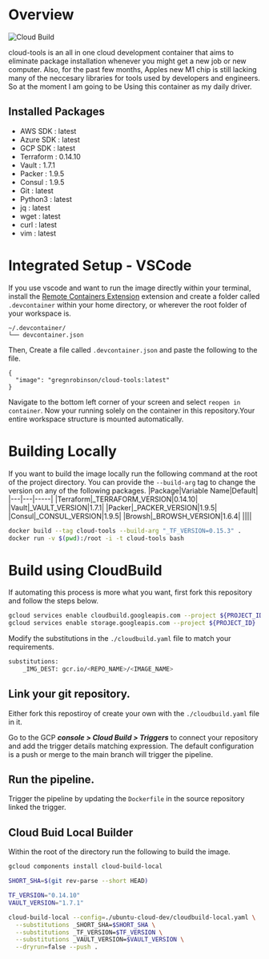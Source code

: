 # Overview
![Cloud Build](https://storage.googleapis.com/phronesis-310405-badges/builds/cloud-tools/branches/main.svg)

cloud-tools is an all in one cloud development container that aims to eliminate package installation whenever you might get a new job or new computer. Also, for the past few months, Apples new M1 chip is still lacking many of the neccesary libraries for tools used by developers and engineers. So at the moment I am going to be Using this container as my daily driver. 

## Installed Packages

- AWS SDK : latest
- Azure SDK : latest
- GCP SDK : latest
- Terraform : 0.14.10
- Vault : 1.7.1
- Packer : 1.9.5
- Consul : 1.9.5
- Git : latest
- Python3 : latest
- jq : latest
- wget : latest
- curl : latest
- vim : latest

# Integrated Setup - VSCode
If you use vscode and want to run the image directly within your terminal, install the [Remote Containers Extension](https://marketplace.visualstudio.com/items?itemName=ms-vscode-remote.remote-containers) extension and create a folder called `.devcontainer` within your home directory, or wherever the root folder of your workspace is.
```
~/.devcontainer/
└── devcontainer.json
```
Then, Create a file called `.devcontainer.json` and paste the following to the file.
```
{
  "image": "gregnrobinson/cloud-tools:latest"
}
```
Navigate to the bottom left corner of your screen and select `reopen in container`. Now your running solely on the container in this repository.Your entire workspace structure is mounted automatically.
# Building Locally

If you want to build the image locally run the following command at the root of the project directory. You can provide the `--build-arg` tag to change the version on any of the following packages.
|Package|Variable Name|Default|
|---|---|-----|
|Terraform|_TERRAFORM_VERSION|0.14.10|
|Vault|_VAULT_VERSION|1.7.1|
|Packer|_PACKER_VERSION|1.9.5|
|Consul|_CONSUL_VERSION|1.9.5|
|Browsh|_BROWSH_VERSION|1.6.4|
||||

```sh
docker build --tag cloud-tools --build-arg "_TF_VERSION=0.15.3" .
docker run -v $(pwd):/root -i -t cloud-tools bash
```

# Build using CloudBuild

If automating this process is more what you want, first fork this repository and follow the steps below.
```sh
gcloud services enable cloudbuild.googleapis.com --project ${PROJECT_ID}
gcloud services enable storage.googleapis.com --project ${PROJECT_ID}
```

Modify the substitutions in the `./cloudbuild.yaml` file to match your requirements.
```sh
substitutions:
    _IMG_DEST: gcr.io/<REPO_NAME>/<IMAGE_NAME>
```
## Link your git repository.

Either fork this repostiroy of create your own with the `./cloudbuild.yaml` file in it.

Go to the GCP ***console > Cloud Build > Triggers*** to connect your repository and add the trigger details matching expression. The default configuration is a push or merge to the main branch will trigger the pipeline.

## Run the pipeline.

Trigger the pipeline by updating the `Dockerfile` in the source repository linked the trigger.

## Cloud Buid Local Builder

Within the root of the directory run the following to build the image.

```sh
gcloud components install cloud-build-local

SHORT_SHA=$(git rev-parse --short HEAD)

TF_VERSION="0.14.10"
VAULT_VERSION="1.7.1"

cloud-build-local --config=./ubuntu-cloud-dev/cloudbuild-local.yaml \
  --substitutions _SHORT_SHA=$SHORT_SHA \
  --substitutions _TF_VERSION=$TF_VERSION \
  --substitutions _VAULT_VERSION=$VAULT_VERSION \
  --dryrun=false --push .
```
